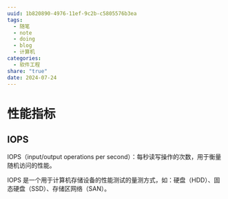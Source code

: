```yaml
---
uuid: 1b820890-4976-11ef-9c2b-c5805576b3ea
tags:
  - 随笔
  - note
  - doing
  - blog
  - 计算机
categories:
  - 软件工程
share: "true"
date: 2024-07-24
---
```


# 性能指标

## IOPS

IOPS（input/output operations per second）：每秒读写操作的次数，用于衡量随机访问的性能。

IOPS 是一个用于计算机存储设备的性能测试的量测方式，如：硬盘（HDD）、固态硬盘（SSD）、存储区网络（SAN）。
